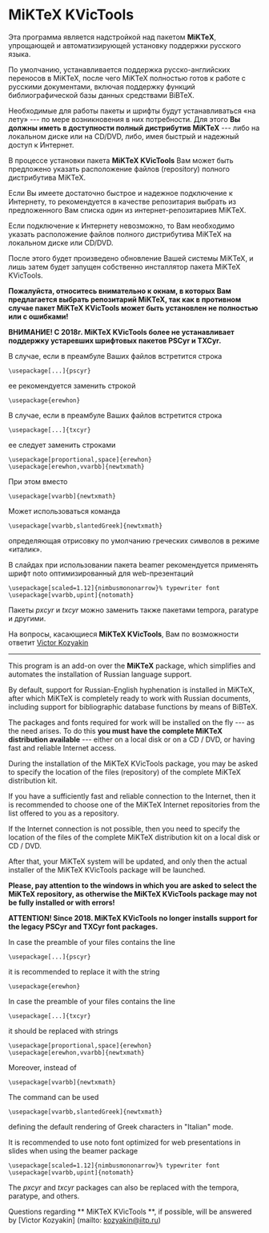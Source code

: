 # **MiKTeX KVicTools** 

Эта программа является надстройкой над пакетом **MiKTeX**, упрощающей и автоматизирующей установку поддержки русского языка.

По умолчанию, устанавливается поддержка русско-английских переносов в MiKTeX, после чего MiKTeX полностью готов к работе с русскими документами, включая поддержку функций библиографической базы данных средствами BiBTeX.

Необходимые для работы пакеты и шрифты будут устанавливаться «на лету» --- по мере возникновения в них потребности. Для этого **Вы должны иметь в доступности полный дистрибутив MiKTeX** --- либо на локальном диске или на CD/DVD, либо, имея быстрый и надежный доступ к Интернет.

В процессе установки пакета **MiKTeX KVicTools** Вам может быть предложено указать расположение файлов (repository) полного дистрибутива MiKTeX.

Если Вы имеете достаточно быстрое и надежное подключение к Интернету, то рекомендуется в качестве репозитария выбрать из предложенного Вам списка один из интернет-репозитариев MiKTeX.

Если подключение к Интернету невозможно, то Вам необходимо указать расположение файлов полного дистрибутива MiKTeX на локальном диске или CD/DVD.

После этого будет произведено обновление Вашей системы MiKTeX, и лишь затем будет запущен собственно инсталлятор пакета MiKTeX KVicTools.

**Пожалуйста, относитесь внимательно к окнам, в которых Вам предлагается выбрать репозитарий MiKTeX, так как в противном случае пакет MiKTeX KVicTools может быть установлен не полностью или с ошибками!**

**ВНИМАНИЕ! С 2018г. MiKTeX KVicTools более не устанавливает поддержку устаревших шрифтовых пакетов PSCyr и TXCyr.**

В случае, если в преамбуле Ваших файлов встретится строка
```
\usepackage[...]{pscyr}
```
ее рекомендуется заменить строкой
```
\usepackage{erewhon}
```
В случае, если в преамбуле Ваших файлов встретится строка
```
\usepackage[...]{txcyr}
```
ее следует заменить строками
```
\usepackage[proportional,space]{erewhon}
\usepackage[erewhon,vvarbb]{newtxmath}
```
При этом вместо
```
\usepackage[vvarbb]{newtxmath}
```
Может использоваться команда
```
\usepackage[vvarbb,slantedGreek]{newtxmath}
```
определяющая отрисовку по умолчанию греческих символов в режиме «италик».

В слайдах при использовании пакета beamer рекомендуется применять шрифт noto оптимизированный для web-презентаций
```
\usepackage[scaled=1.12]{nimbusmononarrow}% typewriter font
\usepackage[vvarbb,upint]{notomath}
```
Пакеты *pxcyr* и *txcyr* можно заменить также пакетами temporа, paratype и другими.

На вопросы, касающиеся **MiKTeX KVicTools**, Вам по возможности ответит [Victor Kozyakin](mailto:kozyakin@iitp.ru)

---

This program is an add-on over the **MiKTeX** package, which simplifies and automates the installation of Russian language support.

By default, support for Russian-English hyphenation is installed in MiKTeX, after which MiKTeX is completely ready to work with Russian documents, including support for bibliographic database functions by means of BiBTeX.

The packages and fonts required for work will be installed on the fly --- as the need arises. To do this **you must have the complete MiKTeX distribution available** --- either on a local disk or on a CD / DVD, or having fast and reliable Internet access.

During the installation of the MiKTeX KVicTools package, you may be asked to specify the location of the files (repository) of the complete MiKTeX distribution kit.

If you have a sufficiently fast and reliable connection to the Internet, then it is recommended to choose one of the MiKTeX Internet repositories from the list offered to you as a repository.

If the Internet connection is not possible, then you need to specify the location of the files of the complete MiKTeX distribution kit on a local disk or CD / DVD.

After that, your MiKTeX system will be updated, and only then the actual installer of the MiKTeX KVicTools package will be launched.

**Please, pay attention to the windows in which you are asked to select the MiKTeX repository, as otherwise the MiKTeX KVicTools package may not be fully installed or with errors!**

**ATTENTION! Since 2018. MiKTeX KVicTools no longer installs support for the legacy PSCyr and TXCyr font packages.**

In case the preamble of your files contains the line
```
\usepackage[...]{pscyr}
```
it is recommended to replace it with the string
```
\usepackage{erewhon}
```
In case the preamble of your files contains the line
```
\usepackage[...]{txcyr}
```
it should be replaced with strings
```
\usepackage[proportional,space]{erewhon}
\usepackage[erewhon,vvarbb]{newtxmath}
```
Moreover, instead of
```
\usepackage[vvarbb]{newtxmath}
```
The command can be used
```
\usepackage[vvarbb,slantedGreek]{newtxmath}
```
defining the default rendering of Greek characters in "Italian" mode.

It is recommended to use noto font optimized for web presentations in slides when using the beamer package
```
\usepackage[scaled=1.12]{nimbusmononarrow}% typewriter font
\usepackage[vvarbb,upint]{notomath}
```
The *pxcyr* and *txcyr* packages can also be replaced with the tempora, paratype, and others.

Questions regarding ** MiKTeX KVicTools **, if possible, will be answered by [Victor Kozyakin] (mailto: kozyakin@iitp.ru)